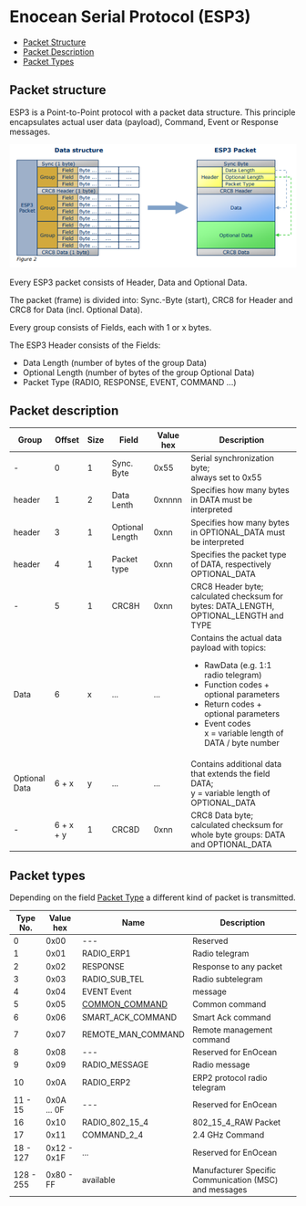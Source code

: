 # Enocean Serial Protocol (ESP3)

* [Packet Structure](#packet-structure)
* [Packet Description](#packet-description)
* [Packet Types](#packet-types)

## Packet structure
ESP3 is a Point-to-Point protocol with a packet data structure.
This principle encapsulates actual user data (payload), Command, Event or Response
messages.

![Packet Structure of Enocean Serial Protocol (ESP3) Packets](images/packet-structure.png)

Every ESP3 packet consists of Header, Data and Optional Data.

The packet (frame) is divided into: Sync.-Byte (start), CRC8 for Header and CRC8 for
Data (incl. Optional Data).

Every group consists of Fields, each with 1 or x bytes.

The ESP3 Header consists of the Fields:
- Data Length (number of bytes of the group Data)
- Optional Length (number of bytes of the group Optional Data)
- Packet Type (RADIO, RESPONSE, EVENT, COMMAND ...)

## Packet description

| Group | Offset | Size | Field | Value hex | Description |
| --- | --- | --- | --- | --- | --- |
| - | 0 | 1 | Sync. Byte | 0x55 | Serial synchronization byte;<br/> always set to 0x55 |
| header | 1 | 2 | Data Lenth | 0xnnnn | Specifies how many bytes in DATA must be interpreted |
| header | 3 | 1 | Optional Length | 0xnn | Specifies how many bytes in OPTIONAL_DATA must be interpreted |
| header | 4 | 1 | <a id="packet-type">Packet type</a> | 0xnn | Specifies the packet type of DATA, respectively OPTIONAL_DATA |
| - | 5 | 1 | CRC8H | 0xnn | CRC8 Header byte; calculated checksum for bytes: DATA_LENGTH, OPTIONAL_LENGTH and TYPE |
| Data | 6 | x | ... | ... | Contains the actual data payload with topics:<br/> <ul><li>RawData (e.g. 1:1 radio telegram)</li> <li>Function codes + optional parameters</li> <li>Return codes + optional parameters</li><li>Event codes</li> x = variable length of DATA / byte number |
  | Optional Data | 6 + x | y | ... | ... | Contains additional data that extends the field DATA; <br/>y = variable length of OPTIONAL_DATA |
| - | 6 + x + y | 1 | CRC8D | 0xnn | CRC8 Data byte; calculated checksum for whole byte groups: DATA and OPTIONAL_DATA |

## Packet types

Depending on the field [Packet Type](#packet-type) a different kind of packet is transmitted.

| Type No. | Value hex | Name | Description |
| --- | --- | --- | --- |
| 0 | 0x00 | --- | Reserved |
| 1 | 0x01 | RADIO_ERP1 | Radio telegram |
| 2 | 0x02 | RESPONSE | Response to any packet |
| 3 | 0x03 | RADIO_SUB_TEL | Radio subtelegram |
| 4 | 0x04 | EVENT Event | message |
| 5 | 0x05 | [COMMON_COMMAND](COMMON_COMMAND.md) | Common command |
| 6 | 0x06 | SMART_ACK_COMMAND | Smart Ack command |
| 7 | 0x07 | REMOTE_MAN_COMMAND | Remote management command |
| 8 | 0x08 | --- | Reserved for EnOcean |
| 9 | 0x09 | RADIO_MESSAGE | Radio message |
| 10 | 0x0A |  RADIO_ERP2 | ERP2 protocol radio telegram |
| 11 - 15 | 0x0A ... 0F  | --- | Reserved for EnOcean |
| 16 | 0x10 |  RADIO_802_15_4 | 802_15_4_RAW Packet |
| 17 | 0x11 |  COMMAND_2_4 | 2.4 GHz Command |
| 18 - 127 | 0x12 - 0x1F | ... | Reserved for EnOcean |
| 128 - 255 | 0x80 - FF | available | Manufacturer Specific Communication (MSC) and messages |
